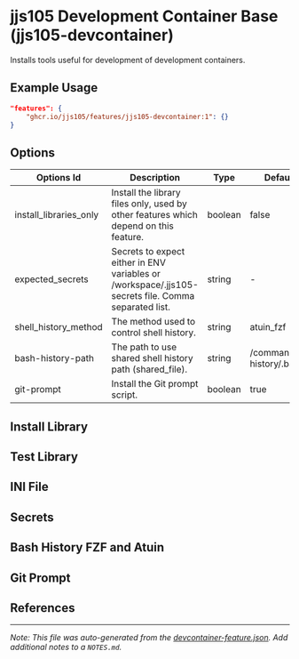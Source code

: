
# jjs105 Development Container Base (jjs105-devcontainer)

Installs tools useful for development of development containers.

## Example Usage

```json
"features": {
    "ghcr.io/jjs105/features/jjs105-devcontainer:1": {}
}
```

## Options

| Options Id | Description | Type | Default Value |
|-----|-----|-----|-----|
| install_libraries_only | Install the library files only, used by other features which depend on this feature. | boolean | false |
| expected_secrets | Secrets to expect either in ENV variables or /workspace/.jjs105-secrets file. Comma separated list. | string | - |
| shell_history_method | The method used to control shell history. | string | atuin_fzf |
| bash-history-path | The path to use shared shell history path (shared_file). | string | /command-history/.bash_history |
| git-prompt | Install the Git prompt script. | boolean | true |


## Install Library

## Test Library

## INI File

## Secrets

## Bash History FZF and Atuin

## Git Prompt

## References

<!-- markdownlint-disable-file MD041 -->

---

_Note: This file was auto-generated from the [devcontainer-feature.json](devcontainer-feature.json).  Add additional notes to a `NOTES.md`._
